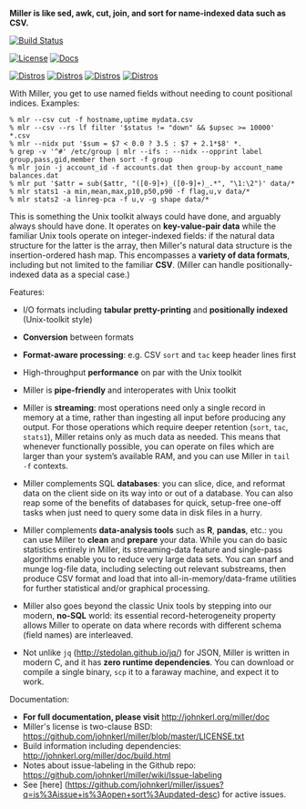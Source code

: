 **Miller is like sed, awk, cut, join, and sort for name-indexed data such as CSV.**

[![Build Status](https://travis-ci.org/johnkerl/miller.svg?branch=master)](https://travis-ci.org/johnkerl/miller)

[![License](http://img.shields.io/badge/license-BSD2-blue.svg)](https://github.com/johnkerl/miller/blob/master/LICENSE.txt) [![Docs](https://img.shields.io/badge/docs-here-yellow.svg)](http://johnkerl.org/miller/doc)

[![Distros](https://img.shields.io/badge/distros-ubuntu-db4923.svg)](https://launchpad.net/ubuntu/xenial/+package/miller) [![Distros](https://img.shields.io/badge/distros-debian-c70036.svg)](https://buildd.debian.org/status/package.php?p=miller) [![Distros](https://img.shields.io/badge/distros-netbsd-f26711.svg)](http://pkgsrc.se/textproc/miller) [![Distros](https://img.shields.io/badge/distros-macosxbrew-ba832b.svg)](https://github.com/Homebrew/homebrew/search?utf8=%E2%9C%93&q=miller)

With Miller, you get to use named fields without needing to count positional
indices.  Examples:

```
% mlr --csv cut -f hostname,uptime mydata.csv
% mlr --csv --rs lf filter '$status != "down" && $upsec >= 10000' *.csv
% mlr --nidx put '$sum = $7 < 0.0 ? 3.5 : $7 + 2.1*$8' *.
% grep -v '^#' /etc/group | mlr --ifs : --nidx --opprint label group,pass,gid,member then sort -f group
% mlr join -j account_id -f accounts.dat then group-by account_name balances.dat
% mlr put '$attr = sub($attr, "([0-9]+)_([0-9]+)_.*", "\1:\2")' data/*
% mlr stats1 -a min,mean,max,p10,p50,p90 -f flag,u,v data/*
% mlr stats2 -a linreg-pca -f u,v -g shape data/*
```

This is something the Unix toolkit always could have done, and arguably always
should have done.  It operates on **key-value-pair data** while the familiar
Unix tools operate on integer-indexed fields: if the natural data structure for
the latter is the array, then Miller's natural data structure is the
insertion-ordered hash map.  This encompasses a **variety of data formats**,
including but not limited to the familiar **CSV**.  (Miller can handle
positionally-indexed data as a special case.)

Features:

* I/O formats including **tabular pretty-printing** and **positionally indexed** (Unix-toolkit style)

* **Conversion** between formats

* **Format-aware processing**: e.g. CSV `sort` and `tac` keep header lines first

* High-throughput **performance** on par with the Unix toolkit

* Miller is **pipe-friendly** and interoperates with Unix toolkit

* Miller is **streaming**: most operations need only a single record in
memory at a time, rather than ingesting all input before producing any output.
For those operations which require deeper retention (`sort`, `tac`, `stats1`),
Miller retains only as much data as needed. This means that whenever
functionally possible, you can operate on files which are larger than your
system&rsquo;s available RAM, and you can use Miller in `tail -f`
contexts.

* Miller complements SQL **databases**: you can slice, dice, and reformat data on
the client side on its way into or out of a database. You can also reap some of
the benefits of databases for quick, setup-free one-off tasks when just need to
query some data in disk files in a hurry.

* Miller complements **data-analysis tools** such as **R**, **pandas**, etc.:
you can use Miller to **clean** and **prepare** your data. While you can do
basic statistics entirely in Miller, its streaming-data feature and single-pass
algorithms enable you to reduce very large data sets.  You can snarf and munge
log-file data, including selecting out relevant substreams, then produce CSV
format and load that into all-in-memory/data-frame utilities for further
statistical and/or graphical processing.

* Miller also goes beyond the classic Unix tools by stepping into our modern,
**no-SQL** world: its essential record-heterogeneity property allows Miller to
operate on data where records with different schema (field names) are
interleaved.

* Not unlike `jq` (http://stedolan.github.io/jq/) for JSON, Miller is written
in modern C, and it has **zero runtime dependencies**. You can download or
compile a single binary, `scp` it to a faraway machine, and expect it to work.

Documentation:

* **For full documentation, please visit** http://johnkerl.org/miller/doc
* Miller's license is two-clause BSD: https://github.com/johnkerl/miller/blob/master/LICENSE.txt
* Build information including dependencies: http://johnkerl.org/miller/doc/build.html
* Notes about issue-labeling in the Github repo: https://github.com/johnkerl/miller/wiki/Issue-labeling
* See [here] (https://github.com/johnkerl/miller/issues?q=is%3Aissue+is%3Aopen+sort%3Aupdated-desc) for active issues.
